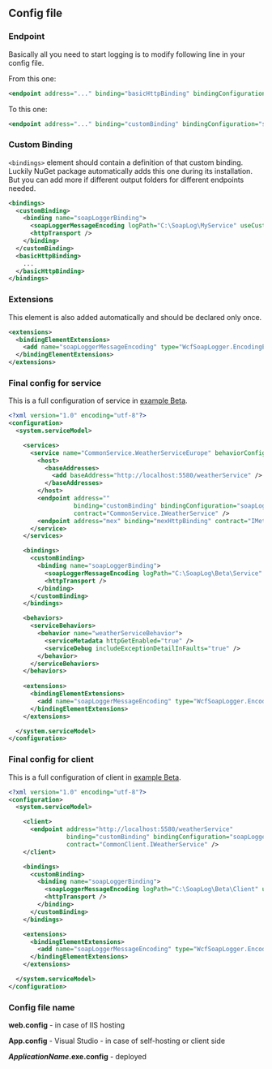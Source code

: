 ## Config file ##


### Endpoint ###

Basically all you need to start logging is to modify following line in your config file.

From this one:
```xml
<endpoint address="..." binding="basicHttpBinding" bindingConfiguration="..." contract="..." />
```

To this one:
```xml  
<endpoint address="..." binding="customBinding" bindingConfiguration="soapLoggerBinding" contract="..." />
```


### Custom Binding ###

`<bindings>` element should contain a definition of that custom binding.
Luckily NuGet package automatically adds this one during its installation.
But you can add more if different output folders for different endpoints needed.

```xml
<bindings>
  <customBinding>
    <binding name="soapLoggerBinding">
      <soapLoggerMessageEncoding logPath="C:\SoapLog\MyService" useCustomHandler="false" />
      <httpTransport />
    </binding>
  </customBinding>
  <basicHttpBinding>
    ...
  </basicHttpBinding>
</bindings>
```


### Extensions ###

This element is also added automatically and should be declared only once.

```xml
<extensions>
  <bindingElementExtensions>
    <add name="soapLoggerMessageEncoding" type="WcfSoapLogger.EncodingExtension.LoggingExtensionElement, WcfSoapLogger" />
  </bindingElementExtensions>
</extensions>
```


### Final config for service ###

This is a full configuration of service in [example Beta](../src/UsageExamples/ExampleBeta/Service/App.config).

```xml
<?xml version="1.0" encoding="utf-8"?>
<configuration>
  <system.serviceModel>

    <services>
      <service name="CommonService.WeatherServiceEurope" behaviorConfiguration="weatherServiceBehavior">
        <host>
          <baseAddresses>
            <add baseAddress="http://localhost:5580/weatherService" />
          </baseAddresses>
        </host>
        <endpoint address="" 
                  binding="customBinding" bindingConfiguration="soapLoggerBinding" 
                  contract="CommonService.IWeatherService" />
        <endpoint address="mex" binding="mexHttpBinding" contract="IMetadataExchange" />
      </service>
    </services>

    <bindings>
      <customBinding>
        <binding name="soapLoggerBinding">
          <soapLoggerMessageEncoding logPath="C:\SoapLog\Beta\Service" useCustomHandler="false" />
          <httpTransport />
        </binding>
      </customBinding>
    </bindings>

    <behaviors>
      <serviceBehaviors>
        <behavior name="weatherServiceBehavior">
          <serviceMetadata httpGetEnabled="true" />
          <serviceDebug includeExceptionDetailInFaults="true" />
        </behavior>
      </serviceBehaviors>
    </behaviors>
    
    <extensions>
      <bindingElementExtensions>
        <add name="soapLoggerMessageEncoding" type="WcfSoapLogger.EncodingExtension.LoggingExtensionElement, WcfSoapLogger" />
      </bindingElementExtensions>
    </extensions>

  </system.serviceModel>
</configuration>
```


### Final config for client ###

This is a full configuration of client in [example Beta](../src/UsageExamples/ExampleBeta/Client/App.config).

```xml
<?xml version="1.0" encoding="utf-8"?>
<configuration>
  <system.serviceModel>

    <client>
      <endpoint address="http://localhost:5580/weatherService"
                binding="customBinding" bindingConfiguration="soapLoggerBinding"
                contract="CommonClient.IWeatherService" />
    </client>

    <bindings>
      <customBinding>
        <binding name="soapLoggerBinding">
          <soapLoggerMessageEncoding logPath="C:\SoapLog\Beta\Client" useCustomHandler="false" />
          <httpTransport />
        </binding>
      </customBinding>
    </bindings>

    <extensions>
      <bindingElementExtensions>
        <add name="soapLoggerMessageEncoding" type="WcfSoapLogger.EncodingExtension.LoggingExtensionElement, WcfSoapLogger" />
      </bindingElementExtensions>
    </extensions>

  </system.serviceModel>
</configuration>

```




### Config file name ###

**web.config** - in case of IIS hosting

**App.config** - Visual Studio - in case of self-hosting or client side

**_ApplicationName_.exe.config** - deployed